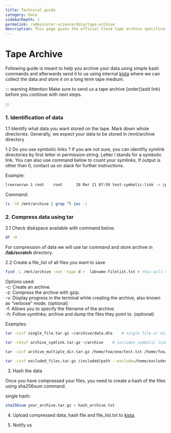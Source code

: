 ```yaml
---
title: Technical guide
category: Data
sidebarDepth: 1
permalink: /administer-science/data/tape-archive
description: This page gives the official Cloud tape archive specification.
---
```

# Tape Archive

Following guide is meant to help you archive your data using simple bash commands and afterwards send it to us using internal [kista](/administer-science/service-desk/lab-orders/#internal-kista) where we can collect the data and store it on a long term tape medium.

::: warning Attention
Make sure to send us a tape archive [order](add link) before you continue with next steps.

:::

### 1. Identification of data

1.1 Identify what data you want stored on the tape. Mark down whole directories. Generally, we expect your data to be stored in /mnt/archive directory

1.2 Do you use symbolic links ? If you are not sure, you can identifiy symlink directories by first letter in permission string. Letter l stands for a symbolic link. You can also use command below to count your symlinks. If output is other than 0, contact us on slack for further instructions.

Example:
```bash
lrwxrwxrwx 1 root    root      28 Mar 21 07:59 test-symbolic-link -> /path/of/symbolic-link/ 
```

Command:
```bash
ls -lR /mnt/archive | grep ^l |wc -l
```


### 2. Compress data using tar

2.1 Check diskspace available with command below.

```bash
df -H
```

For compression of data we will use tar command and store archive in **/lab/scratch** directory.

2.2 Create a file_list of all files you want to save

```bash
find -L /mnt/archive -not -type d >  labname-filelist.txt # this will check /mnt/archive directory and list all files. Permissions can be issue 
```

Options used:  
-c: Create an archive.  
-z: Compress the archive with gzip.  
-v: Display progress in the terminal while creating the archive, also known as “verbose” mode. (optional)  
-f: Allows you to specify the filename of the archive.  
-h: Follow symlinks; archive and dump the files they point to. (optional)

Examples:   
```bash
tar -czvf single_file.tar.gz ~/archive/data.dta    # single file or directory
```

```bash
tar -chzvf archive_symlink.tar.gz ~/archive    # includes symbolic links
```

```bash
tar -czvf archive_multiple_dir.tar.gz /home/foo/one/test.txt /home/foo/two/data.dta  # compress multiple directories
```

```bash
tar -czvf excluded_files.tar.gz /included/path --exclude=/home/excluded/path --exclude=/home/another/excluded/path # excludes specified directories
```

3. Hash the data

Once you have compressed your files, you need to create a hash of the files using sha256sum command. 

single hash:
```bash
sha256sum your_archive.tar.gz > hash_archive.txt
```
4. Upload compressed data, hash file and file_list.txt to  [kista](/administer-science/service-desk/lab-orders/#internal-kista).

5. Notify us
